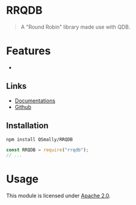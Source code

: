 
# RRQDB

> A "Round Robin" library made use with QDB.

# Features
* 

## Links
* [Documentations](https://github.com/QSmally/RRQDB/blob/master/Documentation/Index.md)
* [Github](https://github.com/QSmally/RRQDB)

## Installation
`npm install QSmally/RRQDB`
```js
const RRQDB = require("rrqdb");
// ...
```


# Usage


This module is licensed under [Apache 2.0](http://www.apache.org/licenses/LICENSE-2.0).
